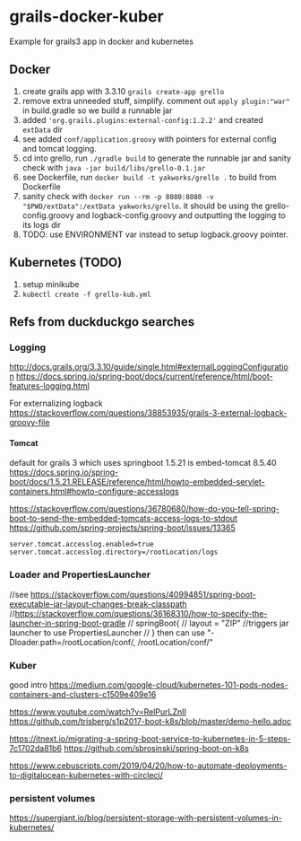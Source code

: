 # grails-docker-kuber
Example for grails3 app in docker and kubernetes

## Docker

1. create grails app with 3.3.10 `grails create-app grello`
2. remove extra unneeded stuff, simplify. comment out `apply plugin:"war"` in build.gradle so we build a runnable jar
3. added `'org.grails.plugins:external-config:1.2.2'` and created `extData` dir
4. see added `conf/application.groovy` with pointers for external config and tomcat logging. 
5. cd into grello, run `./gradle build` to generate the runnable jar and sanity check with `java -jar build/libs/grello-0.1.jar`
6. see Dockerfile, run `docker build -t yakworks/grello .` to build from Dockerfile
7. sanity check with `docker run --rm -p 8080:8080 -v "$PWD/extData":/extData yakworks/grello`. it should be using the grello-config.groovy and logback-config.groovy and outputting the logging to its logs dir
8. TODO: use ENVIRONMENT var instead to setup logback.groovy pointer.

## Kubernetes (TODO)

1. setup minikube
2. `kubectl create -f grello-kub.yml`

## Refs from duckduckgo searches

### Logging
http://docs.grails.org/3.3.10/guide/single.html#externalLoggingConfiguration
https://docs.spring.io/spring-boot/docs/current/reference/html/boot-features-logging.html

For externalizing logback https://stackoverflow.com/questions/38853935/grails-3-external-logback-groovy-file

#### Tomcat
default for grails 3 which uses springboot 1.5.21 is embed-tomcat 8.5.40
https://docs.spring.io/spring-boot/docs/1.5.21.RELEASE/reference/html/howto-embedded-servlet-containers.html#howto-configure-accesslogs

https://stackoverflow.com/questions/36780680/how-do-you-tell-spring-boot-to-send-the-embedded-tomcats-access-logs-to-stdout
 https://github.com/spring-projects/spring-boot/issues/13365

```
server.tomcat.accesslog.enabled=true
server.tomcat.accesslog.directory=/rootLocation/logs
```

### Loader and PropertiesLauncher
//see https://stackoverflow.com/questions/40994851/spring-boot-executable-jar-layout-changes-break-classpath
//https://stackoverflow.com/questions/36168310/how-to-specify-the-launcher-in-spring-boot-gradle
// springBoot{
//     layout = "ZIP" //triggers jar launcher to use PropertiesLauncher
// }
then can use "-Dloader.path=/rootLocation/conf/, /rootLocation/conf/"

### Kuber
good intro https://medium.com/google-cloud/kubernetes-101-pods-nodes-containers-and-clusters-c1509e409e16

https://www.youtube.com/watch?v=RelPurLZnII
https://github.com/trisberg/s1p2017-boot-k8s/blob/master/demo-hello.adoc

https://itnext.io/migrating-a-spring-boot-service-to-kubernetes-in-5-steps-7c1702da81b6
https://github.com/sbrosinski/spring-boot-on-k8s

https://www.cebuscripts.com/2019/04/20/how-to-automate-deployments-to-digitalocean-kubernetes-with-circleci/

### persistent volumes
https://supergiant.io/blog/persistent-storage-with-persistent-volumes-in-kubernetes/